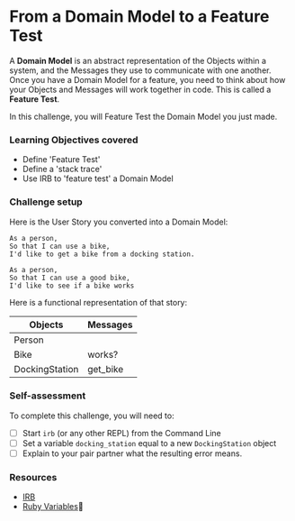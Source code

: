 # From a Domain Model to a Feature Test

A **Domain Model** is an abstract representation of the Objects within a system, and the Messages they use to communicate with one another. Once you have a Domain Model for a feature, you need to think about how your Objects and Messages will work together in code. This is called a **Feature Test**.

In this challenge, you will Feature Test the Domain Model you just made.

### Learning Objectives covered
- Define 'Feature Test'
- Define a 'stack trace'
- Use IRB to 'feature test' a Domain Model

### Challenge setup

Here is the User Story you converted into a Domain Model:

```
As a person,
So that I can use a bike,
I'd like to get a bike from a docking station.

As a person,
So that I can use a good bike,
I'd like to see if a bike works
```

Here is a functional representation of that story:

Objects  | Messages
------------- | -------------
Person  |
Bike  | works?
DockingStation | get_bike


### Self-assessment

To complete this challenge, you will need to:

- [ ] Start `irb` (or any other REPL) from the Command Line
- [ ] Set a variable `docking_station` equal to a new `DockingStation` object
- [ ] Explain to your pair partner what the resulting error means.

### Resources

- [IRB](http://ruby-doc.org/stdlib-2.0.0/libdoc/irb/rdoc/IRB.html)
- [Ruby Variables](https://github.com/makersacademy/course/blob/master/pills/variables.md):pill:
